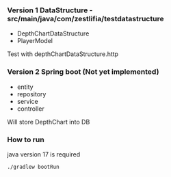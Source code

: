 ### Version 1 DataStructure - src/main/java/com/zestlifia/testdatastructure
- DepthChartDataStructure
- PlayerModel

Test with depthChartDataStructure.http 

### Version 2 Spring boot (Not yet implemented)
- entity
- repository
- service
- controller

Will store DepthChart into DB

### How to run
java version 17 is required
```
./gradlew bootRun
```


